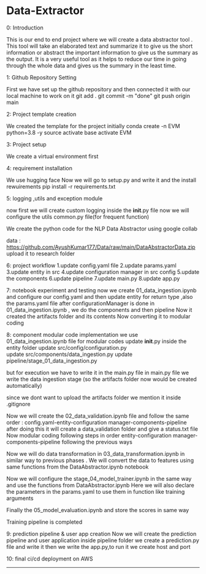 # Data-Extractor
0: Introduction

This is our end to end project where we will create a data abstractor tool .
This tool will take an elaborated text and summarize it to give us the short information or abstract
the important information to give us the summary as the output.
It is a very useful tool as it helps to reduce our time in going through the whole data and gives us the summary in the least time.


1: Github Repository Setting

First we have set up the github repository and then connected it with our local machine to work on it
    git add .
    git commit -m "done"
    git push origin main

2: Project template creation

We created the template for the project initially
    conda create -n EVM python=3.8 -y
    source activate base
    activate EVM

3: Project setup 

We create a virtual environment first

4: requirement installation

We use hugging face
Now we will go to setup.py and write it
and the install rewuirements
    pip install -r requirements.txt

5: logging ,utils and exception module

now first we will create custom logging inside the __init__.py file
now we will configure the utils common.py file(for frequent function)

We create the python code for the NLP Data Abstractor using google collab

data : https://github.com/AyushKumar177/Data/raw/main/DataAbstractorData.zip
 upload it to research folder

6: project workflow
    1.update config.yaml file 
    2.update params.yaml
    3.update entity in src
    4.update configuration manager in src config
    5.update the components
    6.update pipeline
    7.update main.py
    8.update app.py

7: notebook experiment and testing
now we create 01_data_ingestion.ipynb and configure our config.yaml and then update entity for return type ,also the params.yaml file after configurationManager is done in 01_data_ingestion.ipynb , we do the components and then pipeline
Now it created the artifacts folder and its contents
Now converting it to modular coding

8: component modular code implementation
    we use 01_data_ingestion.ipynb file for modular codes
    update __init__.py inside the entity folder
    update src/config/configuration.py  
    update src/components/data_ingestion.py
    update pipeline/stage_01_data_ingestion.py 

but for execution we have to write it in the main.py file
in main.py file we write the data ingestion stage (so the artifacts folder now would be created  automatically)

since we dont want to upload the artifacts folder we mention it inside .gitignore

Now we will create the 02_data_validation.ipynb file and follow the same order : config.yaml-entity-configuration manager-components-pipeline
after doing this it will create a data_validation folder and give a status.txt file
Now modular coding following steps in order entity-configuration manager-components-pipeline
following the previous ways

Now we will do data transformation in 03_data_transformation.ipynb in similar way to previous phases . We will convert the data to features using same functions from the DataAbstractor.ipynb notebook

Now we will configure the stage_04_model_trainer.ipynb in the same way and use the functions from DataAbstractor.ipynb
Here we will also declare the parameters in the params.yaml to use them in function like training arguments

Finally the 05_model_evaluation.ipynb and store the scores in same way

Training pipeline is completed

9: prediction pipeline & user app creation
Now we will create the prediction pipeline and user application
inside pipeline folder we create a prediction.py file and write it
then we write the app.py,to run it we create host and port


10: final ci/cd deployment on AWS


-----------------------------------------------
 
